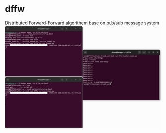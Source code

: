 # dffw
Distributed Forward-Forward algorithem base on pub/sub message system
![Alt text](assest/FirstRun.png?raw=true "FistRun.png")